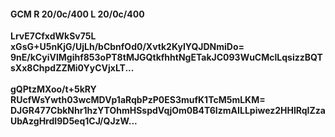#### GCM R 20/0c/400 L 20/0c/400
**LrvE7CfxdWkSv75L**<br/>**xGsG+U5nKjG/UjLh/bCbnfOd0/Xvtk2KyIYQJDNmiDo=**<br/>**9nE/kCyiVlMgihf853oPT8tMJGQtkfhhtNgETakJC093WuCMclLqsizzBQTsXx8ChpdZZMi0YyCVjxLT...**<br/><br/>
**gQPtzMXoo/t+5kRY**<br/>**RUcfWsYwth03wcMDVp1aRqbPzP0ES3mufK1TcM5mLKM=**<br/>**DJGR477CbkNhr1hzYTOhmHSspdVqjOm0B4T6IzmAILLpiwez2HHlRqIZzaUbAzgHrdI9D5eq1CJ/QJzW...**